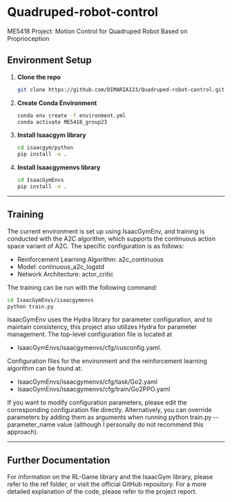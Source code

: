 
# Quadruped-robot-control
ME5418 Project: Motion Control for Quadruped Robot Based on Proprioception

## Environment Setup

1. **Clone the repo**  
   ```bash
   git clone https://github.com/DIMARIA123/Quadruped-robot-control.git
   ```

2. **Create Conda Environment**  
   ```bash
   conda env create -f environment.yml
   conda activate ME5418_group23
   ```
 
3. **Install Isaacgym library**  
   ```bash
   cd isaacgym/python
   pip install -e .
   ```
   
4. **Install Isaacgymenvs library**  
   ```bash
   cd IsaacGymEnvs
   pip install -e .
   ```
   
---

## Training

The current environment is set up using IsaacGymEnv, and training is conducted with the A2C algorithm, which supports the continuous action space variant of A2C. The specific configuration is as follows:
* Reinforcement Learning Algorithm: a2c_continuous
* Model: continuous_a2c_logstd
* Network Architecture: actor_critic

The training can be run with the following command:
   ```bash
   cd IsaacGymEnvs/isaacgymenvs
   python train.py
   ```
IsaacGymEnv uses the Hydra library for parameter configuration, and to maintain consistency, this project also utilizes Hydra for parameter management. The top-level configuration file is located at 
* IsaacGymEnvs/isaacgymenvs/cfg/cusconfig.yaml. 

Configuration files for the environment and the reinforcement learning algorithm can be found at:
* IsaacGymEnvs/isaacgymenvs/cfg/task/Go2.yaml
* IsaacGymEnvs/isaacgymenvs/cfg/train/Go2PPO.yaml 

If you want to modify configuration parameters, please edit the corresponding configuration file directly. Alternatively, you can override parameters by adding them as arguments when running python train.py --parameter_name value (although I personally do not recommend this approach).

---

## Further Documentation

For information on the RL-Game library and the IsaacGym library, please refer to the ref folder, or visit the official GitHub repository. For a more detailed explanation of the code, please refer to the project report.

